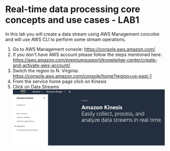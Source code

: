 # Real-time data processing core concepts and use cases - LAB1

In this lab you will create a data stream using AWS Management concolse and will use AWS CLI to perform some stream operations.

1. Go to AWS Management console:
  https://console.aws.amazon.com/
2. If you don't have AWS account please follow the steps mentioned here: https://aws.amazon.com/premiumsupport/knowledge-center/create-and-activate-aws-account/
3. Switch the region to N. Virginia: https://console.aws.amazon.com/console/home?region=us-east-1
4. From the service home page click on Kinesis
5. Click on Data Streams
![Image of KDS](/images/KinesisDSHome.PNG)
